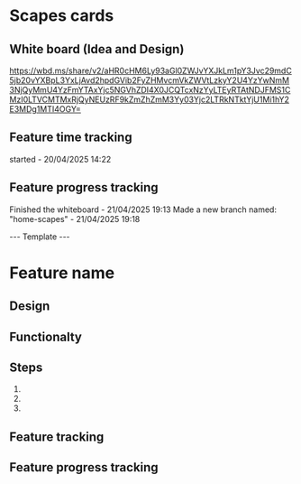 # Scapes cards

## White board (Idea and Design)
https://wbd.ms/share/v2/aHR0cHM6Ly93aGl0ZWJvYXJkLm1pY3Jvc29mdC5jb20vYXBpL3YxLjAvd2hpdGVib2FyZHMvcmVkZWVtLzkyY2U4YzYwNmM3NjQyMmU4YzFmYTAxYjc5NGVhZDI4X0JCQTcxNzYyLTEyRTAtNDJFMS1CMzI0LTVCMTMxRjQyNEUzRF9kZmZhZmM3Yy03Yjc2LTRkNTktYjU1Mi1hY2E3MDg1MTI4OGY=

## Feature time tracking
started - 20/04/2025 14:22

## Feature progress tracking
Finished the whiteboard - 21/04/2025 19:13
Made a new branch named: "home-scapes" - 21/04/2025 19:18



--- Template ---
# Feature name

## Design


## Functionalty


## Steps
1. 
2. 
3. 

## Feature tracking

## Feature progress tracking
